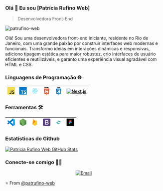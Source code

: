  

### Olá 👋 Eu sou [Patrícia Rufino Web] 
> Desenvolvedora Front-End 

<img src="https://komarev.com/ghpvc/?username=patrufino-web" alt="patrufino-web" />

<div>
 <p>
Olá! Sou uma desenvolvedora front-end iniciante, residente no Rio de Janeiro, com uma grande paixão por construir interfaces web modernas e funcionais. Transformo ideias em interações dinâmicas e responsivas, adiciono tipagem estática para maior robustez, crio interfaces de usuário eficientes e reutilizáveis, e garanto uma experiência visual agradável com HTML e CSS.
 </p>
</div>

### Linguagens de Programação 🌐

| [<img src="https://raw.githubusercontent.com/github/explore/59009b1589a883459c0ae19044e3e7e3ec0c4e0a/topics/javascript/javascript.png" alt="JavaScript" width="24">](https://developer.mozilla.org/pt-BR/docs/Web/JavaScript) | [<img src="https://raw.githubusercontent.com/github/explore/e65ef46ef3e7bc457c93622f6a89fe8d3fd131d5/topics/typescript/typescript.png" alt="TypeScript" width="24">](https://www.typescriptlang.org/)  | [<img src="https://raw.githubusercontent.com/github/explore/cb661bc288627f05a5ac4187b00495fd8048c9fa/topics/react/react.png" alt="React" width="24">](https://reactjs.org/)  |  [<img src="https://raw.githubusercontent.com/github/explore/e65ef46ef3e7bc457c93622f6a89fe8d3fd131d5/topics/html/html.png" alt="HTML" width="24">](https://developer.mozilla.org/pt-BR/docs/Web/HTML) |  [<img src="https://raw.githubusercontent.com/github/explore/e65ef46ef3e7bc457c93622f6a89fe8d3fd131d5/topics/css/css.png" alt="CSS" width="24">](https://developer.mozilla.org/pt-BR/docs/Web/CSS) | [<img src="https://avatars.githubusercontent.com/u/14985020?s=200&v=4" alt="Next.js" width="24">](https://nextjs.org/) |
|---|---|---|---|---|---|

### Ferramentas 🛠️

| [<img src="https://raw.githubusercontent.com/github/explore/59009b1589a883459c0ae19044e3e7e3ec0c4e0a/topics/vscode/vscode.png" alt="VS Code" width="24">](https://code.visualstudio.com/) |  [<img src="https://raw.githubusercontent.com/github/explore/e65ef46ef3e7bc457c93622f6a89fe8d3fd131d5/topics/nodejs/nodejs.png" alt="Node.js" width="24">](https://nodejs.org/) | [<img src="https://raw.githubusercontent.com/github/explore/59009b1589a883459c0ae19044e3e7e3ec0c4e0a/topics/firebase/firebase.png" alt="Firebase" width="24">](https://firebase.google.com/) |  [<img src="https://raw.githubusercontent.com/github/explore/e65ef46ef3e7bc457c93622f6a89fe8d3fd131d5/topics/bootstrap/bootstrap.png" alt="Bootstrap" width="24">](https://getbootstrap.com/) | [<img src="https://raw.githubusercontent.com/github/explore/4c36e5f8482218e6a83d495c26d8c6d5aa5882b1/topics/tailwind/tailwind.png" alt="Tailwind CSS" width="24">](https://tailwindcss.com/) | [<img src="https://raw.githubusercontent.com/github/explore/e65ef46ef3e7bc457c93622f6a89fe8d3fd131d5/topics/figma/figma.png" alt="Figma" width="24">](https://www.figma.com/)  |
|---|---|---|---|---|---|

### Estatísticas do Github

[![Patrícia Rufino Web GitHub Stats](https://github-readme-stats.vercel.app/api?username=patrufino-web&show_icons=true&count_private=true)](https://github.com/patrufino-web)

### Conecte-se comigo 🤝🏻

<p align="center">
<a href="mailto:forbeautyglow@gmail.com"><img alt="Email" src="https://img.shields.io/badge/Email-forbeautyglow@gmail.com-blue?style=flat&logo=gmail"></a>
</p>

⭐️ From [@patrufino-web](https://github.com/patrufino-web)

 
 
